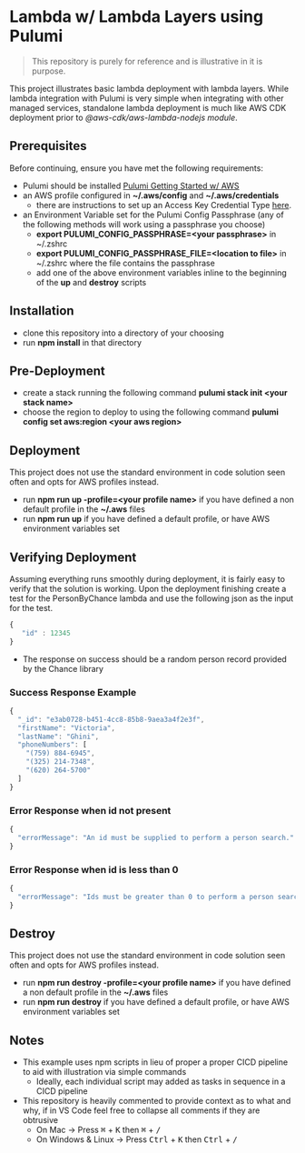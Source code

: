 # Lambda w/ Lambda Layers using Pulumi

> This repository is purely for reference and is illustrative in it is purpose.


This project illustrates basic lambda deployment with lambda layers. While lambda integration with Pulumi is very simple when
integrating with other managed services, standalone lambda deployment is much like AWS CDK deployment prior to _@aws-cdk/aws-lambda-nodejs module_.


## Prerequisites

Before continuing, ensure you have met the following requirements:

* Pulumi should be installed [Pulumi Getting Started w/ AWS](https://www.pulumi.com/docs/get-started/aws/begin/)
* an AWS profile configured in **~/.aws/config** and **~/.aws/credentials**
    * there are instructions to set up an Access Key Credential Type [here](https://cdkworkshop.com/15-prerequisites/200-account.html).
* an Environment Variable set for the Pulumi Config Passphrase (any of the following methods will work using a passphrase you choose)
    * **export PULUMI_CONFIG_PASSPHRASE=\<your passphrase\>** in ~/.zshrc
    * **export PULUMI_CONFIG_PASSPHRASE_FILE=\<location to file\>** in ~/.zshrc where the file contains the passphrase
    * add one of the above environment variables inline to the beginning of the **up** and **destroy** scripts 


## Installation

* clone this repository into a directory of your choosing
* run **npm install** in that directory

## Pre-Deployment

* create a stack running the following command **pulumi stack init \<your stack name\>**
* choose the region to deploy to using the following command **pulumi config set aws:region \<your aws region\>**

## Deployment

This project does not use the standard environment in code solution seen often and opts for AWS profiles instead.

* run **npm run up -profile=\<your profile name\>** if you have defined a non default profile in the **~/.aws** files
* run **npm run up** if you have defined a default profile, or have AWS environment variables set 

## Verifying Deployment

Assuming everything runs smoothly during  deployment, it is fairly easy to verify that the solution is working. Upon 
the deployment finishing create a test for the PersonByChance lambda and use the following json as the input for the test.

 ```Javascript
{
    "id" : 12345
}
```

* The response on success should be a random person record provided by the Chance library

### Success Response Example
```Javascript
{
  "_id": "e3ab0728-b451-4cc8-85b8-9aea3a4f2e3f",
  "firstName": "Victoria",
  "lastName": "Ghini",
  "phoneNumbers": [
    "(759) 884-6945",
    "(325) 214-7348",
    "(620) 264-5700"
  ]
}
```

### Error Response when id not present
```Javascript
{
  "errorMessage": "An id must be supplied to perform a person search."
}
```

### Error Response when id is less than 0
```Javascript
{
  "errorMessage": "Ids must be greater than 0 to perform a person search."
}
```

## Destroy

This project does not use the standard environment in code solution seen often and opts for AWS profiles instead.

* run **npm run destroy -profile=\<your profile name\>** if you have defined a non default profile in the **~/.aws** files
* run **npm run destroy** if you have defined a default profile, or have AWS environment variables set 

## Notes
* This example uses npm scripts in lieu of proper a proper CICD pipeline to aid with illustration via simple commands
    * Ideally, each individual script may added as tasks in sequence in a CICD pipeline
* This repository is heavily commented to provide context as to what and why, if in VS Code feel free to collapse all comments if they are obtrusive
    * On Mac -> Press <kbd>&#8984;</kbd> + <kbd>K</kbd> then <kbd>&#8984;</kbd> + <kbd>/</kbd> 
    * On Windows & Linux -> Press <kbd>Ctrl</kbd> + <kbd>K</kbd> then <kbd>Ctrl</kbd> + <kbd>/</kbd> 
